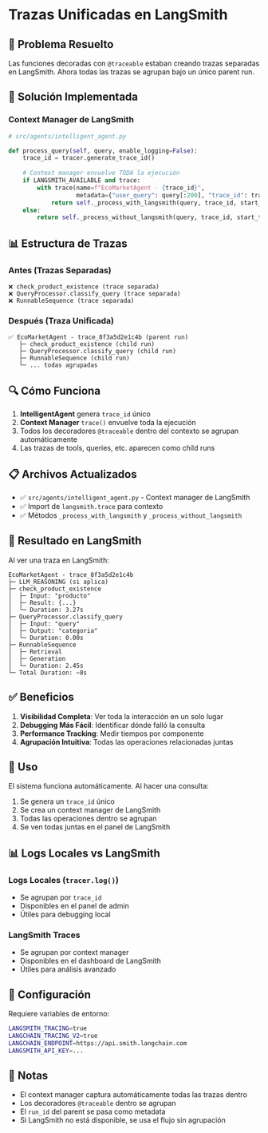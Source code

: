# Trazas Unificadas en LangSmith

## 🎯 Problema Resuelto

Las funciones decoradas con `@traceable` estaban creando trazas separadas en LangSmith. Ahora todas las trazas se agrupan bajo un único parent run.

## 🔧 Solución Implementada

### Context Manager de LangSmith

```python
# src/agents/intelligent_agent.py

def process_query(self, query, enable_logging=False):
    trace_id = tracer.generate_trace_id()
    
    # Context manager envuelve TODA la ejecución
    if LANGSMITH_AVAILABLE and trace:
        with trace(name=f"EcoMarketAgent - {trace_id}", 
                   metadata={"user_query": query[:200], "trace_id": trace_id}) as ls_trace:
            return self._process_with_langsmith(query, trace_id, start_time, ls_trace.run_id)
    else:
        return self._process_without_langsmith(query, trace_id, start_time)
```

## 📊 Estructura de Trazas

### Antes (Trazas Separadas)

```
❌ check_product_existence (trace separada)
❌ QueryProcessor.classify_query (trace separada)  
❌ RunnableSequence (trace separada)
```

### Después (Traza Unificada)

```
✅ EcoMarketAgent - trace_8f3a5d2e1c4b (parent run)
   ├─ check_product_existence (child run)
   ├─ QueryProcessor.classify_query (child run)
   ├─ RunnableSequence (child run)
   └─ ... todas agrupadas
```

## 🔍 Cómo Funciona

1. **IntelligentAgent** genera `trace_id` único
2. **Context Manager** `trace()` envuelve toda la ejecución
3. Todos los decoradores `@traceable` dentro del contexto se agrupan automáticamente
4. Las trazas de tools, queries, etc. aparecen como child runs

## 📋 Archivos Actualizados

- ✅ `src/agents/intelligent_agent.py` - Context manager de LangSmith
- ✅ Import de `langsmith.trace` para contexto
- ✅ Métodos `_process_with_langsmith` y `_process_without_langsmith`

## 🎨 Resultado en LangSmith

Al ver una traza en LangSmith:

```
EcoMarketAgent - trace_8f3a5d2e1c4b
├─ LLM_REASONING (si aplica)
├─ check_product_existence
│  ├─ Input: "producto"
│  ├─ Result: {...}
│  └─ Duration: 3.27s
├─ QueryProcessor.classify_query
│  ├─ Input: "query"
│  ├─ Output: "categoria"
│  └─ Duration: 0.00s
├─ RunnableSequence
│  ├─ Retrieval
│  ├─ Generation
│  └─ Duration: 2.45s
└─ Total Duration: ~8s
```

## ✅ Beneficios

1. **Visibilidad Completa**: Ver toda la interacción en un solo lugar
2. **Debugging Más Fácil**: Identificar dónde falló la consulta
3. **Performance Tracking**: Medir tiempos por componente
4. **Agrupación Intuitiva**: Todas las operaciones relacionadas juntas

## 🚀 Uso

El sistema funciona automáticamente. Al hacer una consulta:

1. Se genera un `trace_id` único
2. Se crea un context manager de LangSmith
3. Todas las operaciones dentro se agrupan
4. Se ven todas juntas en el panel de LangSmith

## 📊 Logs Locales vs LangSmith

### Logs Locales (`tracer.log()`)
- Se agrupan por `trace_id`
- Disponibles en el panel de admin
- Útiles para debugging local

### LangSmith Traces
- Se agrupan por context manager
- Disponibles en el dashboard de LangSmith
- Útiles para análisis avanzado

## 🔧 Configuración

Requiere variables de entorno:
```bash
LANGSMITH_TRACING=true
LANGCHAIN_TRACING_V2=true
LANGCHAIN_ENDPOINT=https://api.smith.langchain.com
LANGSMITH_API_KEY=...
```

## 📝 Notas

- El context manager captura automáticamente todas las trazas dentro
- Los decoradores `@traceable` dentro se agrupan
- El `run_id` del parent se pasa como metadata
- Si LangSmith no está disponible, se usa el flujo sin agrupación

